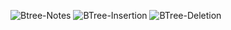 ![Btree-Notes](https://github.com/user-attachments/assets/6ea9a655-20db-4708-8629-5b5a1a314462)
![BTree-Insertion](https://github.com/user-attachments/assets/edc2b451-3660-4a98-92f9-7060701b0f3e)
![BTree-Deletion](https://github.com/user-attachments/assets/b46ad9ae-5ca5-43e6-9f8c-6efc1f02eaf2)
